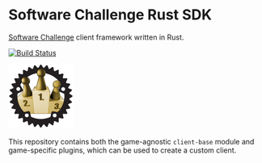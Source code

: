 # Software Challenge Rust SDK
[Software Challenge](https://www.software-challenge.de) client framework written in Rust.

[![Build Status](https://github.com/fwcd/socha-sdk-rust/workflows/CI/badge.svg)](https://github.com/fwcd/socha-sdk-rust/actions)

![Logo](icon.png)

This repository contains both the game-agnostic `client-base` module and game-specific plugins, which can be used to create a custom client.
